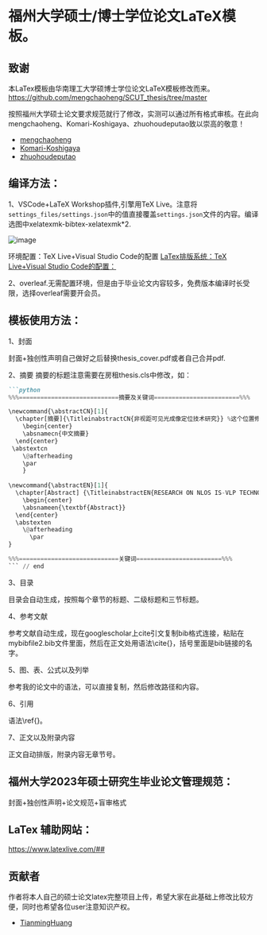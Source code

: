 # 福州大学硕士/博士学位论文LaTeX模板。

## 致谢
本LaTex模板由华南理工大学硕博士学位论文LaTeX模板修改而来。<https://github.com/mengchaoheng/SCUT_thesis/tree/master>

按照福州大学硕士论文要求规范就行了修改，实测可以通过所有格式审核。在此向mengchaoheng、Komari-Koshigaya、zhuohoudeputao致以崇高的敬意！
  * [mengchaoheng](https://github.com/mengchaoheng)
  * [Komari-Koshigaya](https://github.com/Komari-Koshigaya)
  * [zhuohoudeputao](https://github.com/zhuohoudeputao)

## 编译方法：
1、VSCode+LaTeX Workshop插件,引擎用TeX Live。注意将`settings_files/settings.json`中的值直接覆盖`settings.json`文件的内容。编译选图中xelatexmk-bibtex-xelatexmk*2.

![image](https://github.com/HuangTM23/FZU_Thesis/assets/150235790/031d202f-2c08-45ec-abc2-7df6c754e6d8)

环境配置：TeX Live+Visual Studio Code的配置
[LaTex排版系统：TeX Live+Visual Studio Code的配置：](https://zhuanlan.zhihu.com/p/491581833)

2、overleaf.无需配置环境，但是由于毕业论文内容较多，免费版本编译时长受限，选择overleaf需要开会员。

## 模板使用方法：

1、封面

封面+独创性声明自己做好之后替换thesis_cover.pdf或者自己合并pdf.

2、摘要
摘要的标题注意需要在房租thesis.cls中修改，如：
<!-- markdownlint-disable MD031 -->
```markdown
```python
%%%============================摘要及关键词========================%%%

\newcommand{\abstractCN}[1]{
  \chapter[摘要]{\TitleinabstractCN{非视距可见光成像定位技术研究}} %这个位置修改摘要处的论文题目
    \begin{center}
    \absnamecn{中文摘要}
  \end{center}
 \abstextcn
    \@afterheading
    \par
    }
    
\newcommand{\abstractEN}[1]{
  \chapter[Abstract] {\TitleinabstractEN{RESEARCH ON NLOS IS-VLP TECHNOLOGY}} %这个位置修改摘要处的论文题目
    \begin{center}
    \absnameen{\textbf{Abstract}} 
  \end{center} 
  \abstexten
    \@afterheading
      \par
}

%%%============================关键词========================%%%
``` // end
```
<!-- markdownlint-enable MD031 -->


3、目录

目录会自动生成，按照每个章节的标题、二级标题和三节标题。

4、参考文献

参考文献自动生成，现在googlescholar上cite引文复制bib格式连接，粘贴在mybibfile2.bib文件里面，然后在正文处用语法\cite{}，括号里面是bib链接的名字。

5、图、表、公式以及列举

参考我的论文中的语法，可以直接复制，然后修改路径和内容。

6、引用

语法\ref{}。

7、正文以及附录内容

正文自动排版，附录内容无章节号。

## 福州大学2023年硕士研究生毕业论文管理规范：
封面+独创性声明+论文规范+盲审格式

## LaTex 辅助网站：
<https://www.latexlive.com/##>
## 贡献者
作者将本人自己的硕士论文latex完整项目上传，希望大家在此基础上修改比较方便，同时也希望各位user注意知识产权。
  * [TianmingHuang](https://github.com/HuangTM23)
